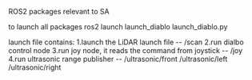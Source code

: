 ROS2 packages relevant to SA

to launch all packages
ros2 launch launch_diablo launch_diablo.py

launch file contains:
1.launch the LiDAR launch file -- /scan
2.run dialbo control node
3.run joy node, it reads the command from joystick -- /joy
4.run ultrasonic range publisher -- /ultrasonic/front /ultrasonic/left /ultrasonic/right 
